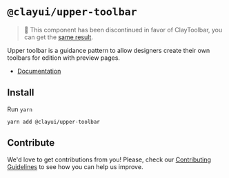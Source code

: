 # `@clayui/upper-toolbar`

> 🚨 This component has been discontinued in favor of ClayToolbar, you can get the [same result](http://storybook.clayui.com/?path=/story/components-claytoolbar--upper-toolbar).

Upper toolbar is a guidance pattern to allow designers create their own toolbars for edition with preview pages.

-   [Documentation](https://clayui.com/docs/components/upper-toolbar.html)

## Install

Run `yarn`

```shell
yarn add @clayui/upper-toolbar
```

## Contribute

We'd love to get contributions from you! Please, check our [Contributing Guidelines](https://github.com/liferay/clay/blob/master/CONTRIBUTING.md) to see how you can help us improve.
